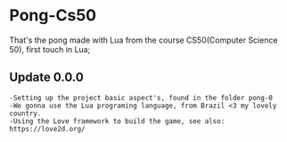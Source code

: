# Pong-Cs50
That's the pong made with Lua from the course CS50(Computer Science 50), first touch in Lua;

## Update 0.0.0
    -Setting up the project basic aspect's, found in the folder pong-0
    -We gonna use the Lua programing language, from Brazil <3 my lovely country.
    -Using the Love framework to build the game, see also: https://love2d.org/
